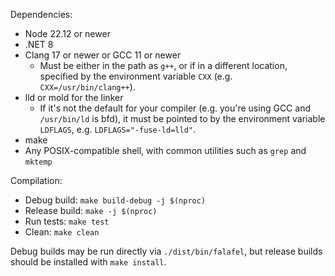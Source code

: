 Dependencies:

- Node 22.12 or newer
- .NET 8
- Clang 17 or newer or GCC 11 or newer
  - Must be either in the path as `g++`, or if in a different location, specified by the environment
    variable `CXX` (e.g. `CXX=/usr/bin/clang++`).
- lld or mold for the linker
  - If it's not the default for your compiler (e.g. you're using GCC and `/usr/bin/ld` is bfd), it
    must be pointed to by the environment variable `LDFLAGS`, e.g. `LDFLAGS="-fuse-ld=lld"`.
- make
- Any POSIX-compatible shell, with common utilities such as `grep` and `mktemp`

Compilation:

- Debug build: `make build-debug -j $(nproc)`
- Release build: `make -j $(nproc)`
- Run tests: `make test`
- Clean: `make clean`

Debug builds may be run directly via `./dist/bin/falafel`, but release builds should be installed with `make install`.
